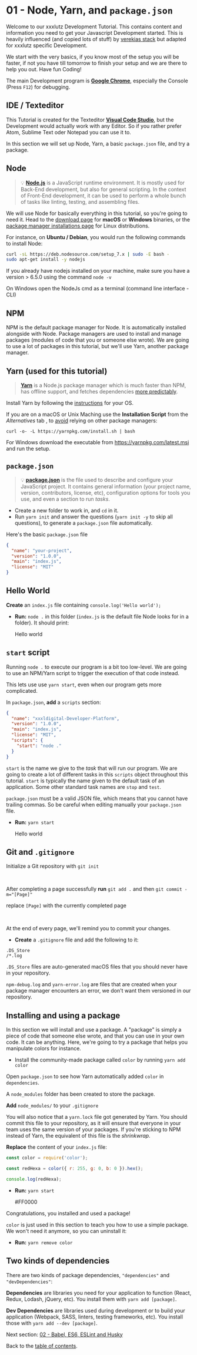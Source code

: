 # 01 - Node, Yarn, and `package.json`

Welcome to our xxxlutz Development Tutorial. This contains content and information you need to get your Javascript Development started. This is heavily influenced (and copied lots of stuff) by [verekias stack](https://github.com/verekia/js-stack-from-scratch) but adapted for xxxlutz specific Development.


We start with the very basics, if you know most of the setup you will be faster, if not you have till tomorrow to finish your setup and we are there to help you out. Have fun Coding!

The main Development program is **[Google Chrome](https://www.google.de/chrome/browser/desktop/index.html)**, especially the Console (Press `F12`) for debugging.

## IDE / Texteditor

This Tutorial is created for the Texteditor **[Visual Code Studio](https://code.visualstudio.com/)**, but the Development would actually work with any Editor. So if you rather prefer Atom, Sublime Text oder Notepad you can use it to.

In this section we will set up Node, Yarn, a basic `package.json` file, and try a package.

## Node

> 💡 **[Node.js](https://nodejs.org/)** is a JavaScript runtime environment. It is mostly used for Back-End development, but also for general scripting. In the context of Front-End development, it can be used to perform a whole bunch of tasks like linting, testing, and assembling files.

We will use Node for basically everything in this tutorial, so you're going to need it. Head to the [download page](https://nodejs.org/en/download/current/) for **macOS** or **Windows** binaries, or the [package manager installations page](https://nodejs.org/en/download/package-manager/) for Linux distributions.

For instance, on **Ubuntu / Debian**, you would run the following commands to install Node:

```sh
curl -sL https://deb.nodesource.com/setup_7.x | sudo -E bash -
sudo apt-get install -y nodejs
```

If you already have nodejs installed on your machine, make sure you have a version > 6.5.0 using the command `node -v`

On Windows open the NodeJs cmd as a terminal (command line interface - CLI)

## NPM

NPM is the default package manager for Node. It is automatically installed alongside with Node. Package managers are used to install and manage packages (modules of code that you or someone else wrote). We are going to use a lot of packages in this tutorial, but we'll use Yarn, another package manager.

## Yarn (used for this tutorial)

> **[Yarn](https://yarnpkg.com/)** is a Node.js package manager which is much faster than NPM, has offline support, and fetches dependencies [more predictably](https://yarnpkg.com/en/docs/yarn-lock).

Install Yarn by following the [instructions](https://yarnpkg.com/en/docs/install) for your OS.

If you are on a macOS or Unix Maching use the **Installation Script** from the *Alternatives* tab , to [avoid](https://github.com/yarnpkg/yarn/issues/1505) relying on other package managers:

`curl -o- -L https://yarnpkg.com/install.sh | bash`

For Windows download the executable from https://yarnpkg.com/latest.msi and run the setup.

## `package.json`

> 💡 **[package.json](https://yarnpkg.com/en/docs/package-json)** is the file used to describe and configure your JavaScript project. It contains general information (your project name, version, contributors, license, etc), configuration options for tools you use, and even a section to run *tasks*.


- Create a new folder to work in, and `cd` in it.
- Run `yarn init` and answer the questions (`yarn init -y` to skip all questions), to generate a `package.json` file automatically.

Here's the basic `package.json` file

```json
{
  "name": "your-project",
  "version": "1.0.0",
  "main": "index.js",
  "license": "MIT"
}
```

## Hello World

**Create** an `index.js` file containing `console.log('Hello world');`

* **Run:** `node .` in this folder (`index.js` is the default file Node looks for in a folder). It should print:

    Hello world


## `start` script

Running `node .` to execute our program is a bit too low-level. We are going to use an NPM/Yarn script to trigger the execution of that code instead.

This lets use use `yarn start`, even when our program gets more complicated.

In `package.json`, **add** a `scripts` section:

```json
{
  "name": "xxxldigital-Developer-Platform",
  "version": "1.0.0",
  "main": "index.js",
  "license": "MIT",
  "scripts": {
    "start": "node ."
  }
}
```

`start` is the name we give to the *task* that will run our program. We are going to create a lot of different tasks in this `scripts` object throughout this tutorial. `start` is typically the name given to the default task of an application. Some other standard task names are `stop` and `test`.

`package.json` must be a valid JSON file, which means that you cannot have trailing commas. So be careful when editing manually your `package.json` file.

* **Run:** `yarn start`

    Hello world

## Git and `.gitignore`

Initialize a Git repository with `git init`

<br>

After completing a page successfully
**run** `git add .`
and then
`git commit -m="[Page]"`

replace `[Page]` with the currently completed page

<br>

At the end of every page, we'll remind you to commit your changes.

- **Create** a `.gitignore` file and add the following to it:

```gitignore
.DS_Store
/*.log
```

`.DS_Store` files are auto-generated macOS files that you should never have in your repository.

`npm-debug.log` and `yarn-error.log` are files that are created when your package manager encounters an error, we don't want them versioned in our repository.

## Installing and using a package

In this section we will install and use a package. A "package" is simply a piece of code that someone else wrote, and that you can use in your own code. It can be anything. Here, we're going to try a package that helps you manipulate colors for instance.

- Install the community-made package called `color` by running `yarn add color`

Open `package.json` to see how Yarn automatically added `color` in  `dependencies`.

A `node_modules` folder has been created to store the package.

**Add** `node_modules/` to your `.gitignore`

You will also notice that a `yarn.lock` file got generated by Yarn. You should commit this file to your repository, as it will ensure that everyone in your team uses the same version of your packages. If you're sticking to NPM instead of Yarn, the equivalent of this file is the *shrinkwrap*.

**Replace** the content of your `index.js` file:

```js
const color = require('color');

const redHexa = color({ r: 255, g: 0, b: 0 }).hex();

console.log(redHexa);
```

* **Run:** `yarn start`

    #FF0000

Congratulations, you installed and used a package!

`color` is just used in this section to teach you how to use a simple package. We won't need it anymore, so you can uninstall it:

* **Run:** `yarn remove color`

## Two kinds of dependencies

There are two kinds of package dependencies, `"dependencies"` and `"devDependencies"`:

**Dependencies** are libraries you need for your application to function (React, Redux, Lodash, jQuery, etc). You install them with `yarn add [package]`.

**Dev Dependencies** are libraries used during development or to build your application (Webpack, SASS, linters, testing frameworks, etc). You install those with `yarn add --dev [package]`.

Next section: [02 - Babel, ES6, ESLint and Husky](../02-babel-es6-eslint-husky/Readme.md)

Back to the [table of contents](../Readme.md).
